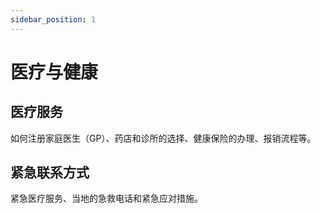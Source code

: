 ```yaml
---
sidebar_position: 1
---
```


# 医疗与健康

## 医疗服务

如何注册家庭医生（GP）、药店和诊所的选择、健康保险的办理、报销流程等。

## 紧急联系方式

紧急医疗服务、当地的急救电话和紧急应对措施。
